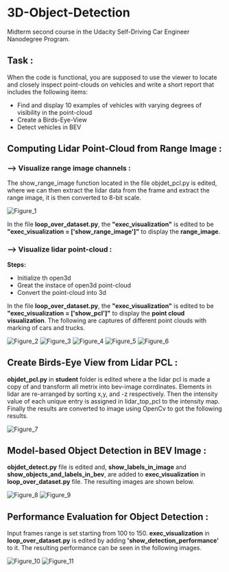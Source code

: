 # 3D-Object-Detection
Midterm second course in the Udacity Self-Driving Car Engineer Nanodegree Program.

## **Task :**
When the code is functional, you are supposed to use the viewer to locate and closely inspect point-clouds on vehicles and write a short report that includes the following items:
* Find and display 10 examples of vehicles with varying degrees of visibility in the point-cloud
* Create a Birds-Eye-View
* Detect vehicles in BEV

## **Computing Lidar Point-Cloud from Range Image :**

### **--> Visualize range image channels :**

The show_range_image function located in the file objdet_pcl.py is edited, where we can then extract the lidar data from the frame and extract the range image, it is then converted to 8-bit scale.

![Figure_1](https://github.com/DishaJr/3D-Object-Detection/blob/main/Figure_1.png)

In the file **loop_over_dataset.py**, the **"exec_visualization"** is edited to be **"exec_visualization = ['show_range_image']"** to display the **range_image**.

### **--> Visualize lidar point-cloud :**
**Steps:**
* Initialize th open3d
* Great the instace of open3d point-cloud
* Convert the point-cloud into 3d

In the file **loop_over_dataset.py**, the **"exec_visualization"** is edited to be **"exec_visualization = ['show_pcl']"** to display the **point cloud visualization**. The following are captures of different point clouds with marking of cars and trucks.

![Figure_2](https://github.com/DishaJr/3D-Object-Detection/blob/main/Figure_2.png)
![Figure_3](https://github.com/DishaJr/3D-Object-Detection/blob/main/Figure_3.png)
![Figure_4](https://github.com/DishaJr/3D-Object-Detection/blob/main/Figure_4.png)
![Figure_5](https://github.com/DishaJr/3D-Object-Detection/blob/main/Figure_5.png)
![Figure_6](https://github.com/DishaJr/3D-Object-Detection/blob/main/Figure_6.png)

## **Create Birds-Eye View from Lidar PCL :**

**objdet_pcl.py** in **student** folder is edited where a the lidar pcl is made a copy of and transform all metrix into bev-image corrdinates. Elements in lidar are re-arranged by sorting x,y, and -z respectively. Then the intensity value of each unique entry is assigned in lidar_top_pcl to the intensity map. Finally the results are converted to image using OpenCv to got the following results. 

![Figure_7](https://github.com/DishaJr/3D-Object-Detection/blob/main/Figure_7.png)

## **Model-based Object Detection in BEV Image :**
**objdet_detect.py** file is edited and, **show_labels_in_image** and **show_objects_and_labels_in_bev**, are added to **exec_visualization** in **loop_over_dataset.py** file. The resulting images are shown below.

![Figure_8](https://github.com/DishaJr/3D-Object-Detection/blob/main/Figure_8.png)
![Figure_9](https://github.com/DishaJr/3D-Object-Detection/blob/main/Figure_9.png)

## **Performance Evaluation for Object Detection :**
Input frames range is set starting from 100 to 150. **exec_visualization** in **loop_over_dataset.py** is edited by adding **'show_detection_performance'** to it. The resulting performance can be seen in the following images.

![Figure_10](https://github.com/DishaJr/3D-Object-Detection/blob/main/Figure_10.png)
![Figure_11](https://github.com/DishaJr/3D-Object-Detection/blob/main/Figure_11.png)
